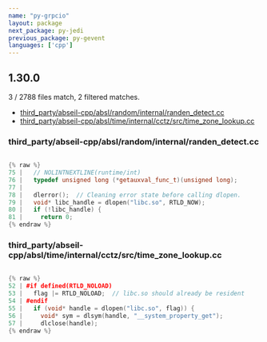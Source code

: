 ```yaml
---
name: "py-grpcio"
layout: package
next_package: py-jedi
previous_package: py-gevent
languages: ['cpp']
---
```

## 1.30.0
3 / 2788 files match, 2 filtered matches.

 - [third_party/abseil-cpp/absl/random/internal/randen_detect.cc](#third_partyabseil-cppabslrandominternalranden_detectcc)
 - [third_party/abseil-cpp/absl/time/internal/cctz/src/time_zone_lookup.cc](#third_partyabseil-cppabsltimeinternalcctzsrctime_zone_lookupcc)

### third_party/abseil-cpp/absl/random/internal/randen_detect.cc

```cpp

{% raw %}
75 |   // NOLINTNEXTLINE(runtime/int)
76 |   typedef unsigned long (*getauxval_func_t)(unsigned long);
77 | 
78 |   dlerror();  // Cleaning error state before calling dlopen.
79 |   void* libc_handle = dlopen("libc.so", RTLD_NOW);
80 |   if (!libc_handle) {
81 |     return 0;
{% endraw %}

```
### third_party/abseil-cpp/absl/time/internal/cctz/src/time_zone_lookup.cc

```cpp

{% raw %}
52 | #if defined(RTLD_NOLOAD)
53 |   flag |= RTLD_NOLOAD;  // libc.so should already be resident
54 | #endif
55 |   if (void* handle = dlopen("libc.so", flag)) {
56 |     void* sym = dlsym(handle, "__system_property_get");
57 |     dlclose(handle);
{% endraw %}

```